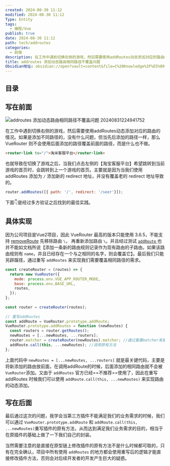 ```yaml
---
created: 2024-08-30 11:12
modified: 2024-08-30 11:12
Type: Entity
tags:
  - 编程/Vue
publish: true
date: 2024-08-30 11:12
path: tech/addroutes
categories:
  - 前端
description: 在工作中遇到切换右侧的游戏，然后需要使用addRoutes动态添加对应的路由的情况。如果是添加不同路径的，没有什么问题，但当先后添加的路径一样，那么VueRouter 则不会使用后面添加的路径覆盖前面的路径，而是什么也不做。
title: addroutes 添加动态路由相同路径不覆盖问题
Obsidian地址: obsidian://open?vault=content&file=C%20Knowledge%2F%E5%89%8D%E7%AB%AF%2F%E5%BC%80%E5%8F%91%E6%8A%80%E6%9C%AF%2FVue%2FVue%E6%95%99%E7%A8%8B%2Faddroutes%20%E6%B7%BB%E5%8A%A0%E5%8A%A8%E6%80%81%E8%B7%AF%E7%94%B1%E7%9B%B8%E5%90%8C%E8%B7%AF%E5%BE%84%E4%B8%8D%E8%A6%86%E7%9B%96%E9%97%AE%E9%A2%98.md
---
```

## 目录
## 写在前面

![addroutes 添加动态路由相同路径不覆盖问题 20240831224941752](https://image.songxingguo.com/obsidian/20240831/addroutes%20%E6%B7%BB%E5%8A%A0%E5%8A%A8%E6%80%81%E8%B7%AF%E7%94%B1%E7%9B%B8%E5%90%8C%E8%B7%AF%E5%BE%84%E4%B8%8D%E8%A6%86%E7%9B%96%E9%97%AE%E9%A2%98-20240831224941752.webp)

在工作中遇到切换右侧的游戏，然后需要使用addRoutes动态添加对应的路由的情况。如果是添加不同路径的，没有什么问题，但当先后添加的路径一样，那么VueRouter 则不会使用后面添加的路径覆盖前面的路径，而是什么也不做。

```html
<router-link to="/">淘米客服平台</router-link>
```

也就导致在切换了游戏之后，当我们点击左侧的【淘宝客服平台】希望跳转到当前游戏的首页时，会跳转到上一个游戏的首页。主要就是因为当我们使用 addRoutes 添加为 `/`  添加新的 redirect 地址，并没有覆盖老的 redirect 地址导致的。

```js
router.addRoutes([{ path: '/', redirect: '/seer'}]);
```

下面👇是经过多方验证之后找到的最佳实践。

## 具体实现

因为公司项目是Vue2项目，因此 VueRouter 最高的版本只能使用 3.6.5，不能支持 [removeRoute](https://router.vuejs.org/zh/api/interfaces/Router.html#Methods-removeRoute) 先移除路由  `\`， 再重新添加路由 `\`。并且经过测试 [`addRoute` ](https://v3.router.vuejs.org/zh/api/#router-addroute)也并不能如文档所说【添加一条新的路由规则记录作为现有路由的子路由。如果该路由规则有 `name`，并且已经存在一个与之相同的名字，则会覆盖它】。最后我们只能另辟蹊径，通过重写 `addRoutes` 来实现我们需要覆盖相同路径的需求。

```js
const createRouter = (routes) => {
  return new VueRouter({
    mode: process.env.VUE_APP_ROUTER_MODE,
    base: process.env.BASE_URL,
    routes,
  });
};
 
const router = createRouter(routes);
 
// 重写addRoutes
const addRoute = VueRouter.prototype.addRoute;
VueRouter.prototype.addRoutes = function (newRoutes) {
  const routers = router.getRoutes();
  newRoutes = [...newRoutes, ...routers];
  router.matcher = createRouter(newRoutes).matcher; //通过重置matcher来重置router
  addRoute.call(this, ...newRoutes); //调用原有方法
};
```

上面代码中 `newRoutes = [...newRoutes, ...routers]` 就是最关键代码，主要是将新添加的路由放前面，在调用addRoute的时候，后面添加的相同路由就不会被`VueRouter`添加。又由于 `addRoutes` 官方已经==不推荐==使用了，因此在重写 addRoutes 时候我们可以使用 `addRoute.call(this, ...newRoutes)` 来实现路由的动态添加。 

## 写在后面

最后通过这次的问题，我学会当第三方插件不能满足我们的业务需求的时候，我们可以通过 `VueRouter.prototype.addRoute` 和 `addRoute.call(this, ...newRoutes)`重写插件的原有方法，从而达到满足我们业务需求的目的，相当于在原插件的基础上做了一下我们自己的封装。

当然需要注意的是直接在原型链上修改插件的原有方法不是什么时候都可取的，只有在完全确认，项目中所有使用 `addRoutes` 的地方都会使用重写后的逻辑才能直接修改插件方法，否则会对后续开发者的开发产生巨大的疑惑。

